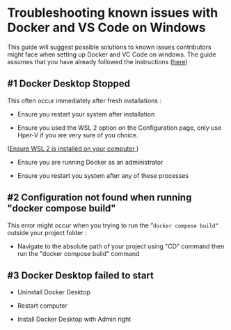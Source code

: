 # Troubleshooting known issues with Docker and VS Code on Windows
This guide will suggest possible solutions to known issues contributors might face when setting up Docker and VC Code on windows. The guide assumes that you have already followed the instructions ([here](https://github.com/creativecommons/search#readme))

## #1 Docker Desktop Stopped 
This often occur immediately after fresh installations :

- Ensure you restart your system after installation

- Ensure you used the WSL 2 option on the Configuration page, only use Hper-V if you are very sure of you choice.

([Ensure WSL 2 is installed on your computer ](https://learn.microsoft.com/en-us/windows/wsl/install))
- Ensure you are running Docker as an administrator 

- Ensure you restart you system after any of  these processes 

## #2 Configuration not found when running "docker compose build"
This error might occur when you trying to run the “`docker compose build“` outside your project folder :

- Navigate to the absolute path of your project using "CD" command then run the "docker compose build" command

## #3 Docker Desktop failed to start 

- Uninstall Docker Desktop

- Restart computer

- Install Docker Desktop with Admin right
